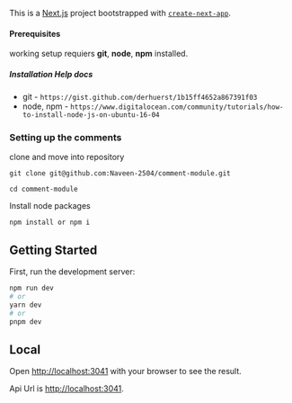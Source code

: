 This is a [Next.js](https://nextjs.org/) project bootstrapped with [`create-next-app`](https://github.com/vercel/next.js/tree/canary/packages/create-next-app).


#### Prerequisites

working setup requiers **git**, **node**, **npm** installed.

##### Installation Help docs

- git - `https://gist.github.com/derhuerst/1b15ff4652a867391f03`
- node, npm - `https://www.digitalocean.com/community/tutorials/how-to-install-node-js-on-ubuntu-16-04`

### Setting up the comments
clone and move into repository

`git clone git@github.com:Naveen-2504/comment-module.git`

`cd comment-module`


Install node packages

    npm install or npm i


## Getting Started

First, run the development server:

```bash
npm run dev
# or
yarn dev
# or
pnpm dev
```
## Local

Open [http://localhost:3041](http://localhost:3041) with your browser to see the result.

Api Url is [http://localhost:3041](http://localhost:3041).

